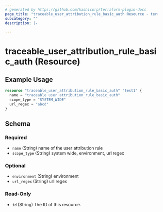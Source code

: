 ```yaml
---
# generated by https://github.com/hashicorp/terraform-plugin-docs
page_title: "traceable_user_attribution_rule_basic_auth Resource - terraform-provider-traceable"
subcategory: ""
description: |-
  
---
```


# traceable_user_attribution_rule_basic_auth (Resource)



## Example Usage

```terraform
resource "traceable_user_attribution_rule_basic_auth" "test1" {
  name = "traceable_user_attribution_rule_basic_auth"
  scope_type = "SYSTEM_WIDE"
  url_regex = "abcd"
}
```

<!-- schema generated by tfplugindocs -->
## Schema

### Required

- `name` (String) name of the user attribution rule
- `scope_type` (String) system wide, environment, url regex

### Optional

- `environment` (String) environment
- `url_regex` (String) url regex

### Read-Only

- `id` (String) The ID of this resource.

